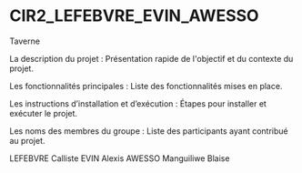 # CIR2_LEFEBVRE_EVIN_AWESSO
Taverne 

La description du projet : Présentation rapide de l'objectif et du contexte du projet.

Les fonctionnalités principales : Liste des fonctionnalités mises en place.

Les instructions d’installation et d’exécution : Étapes pour installer et exécuter le projet.

Les noms des membres du groupe : Liste des participants ayant contribué au projet.

LEFEBVRE Calliste
EVIN Alexis
AWESSO	Manguiliwe Blaise
